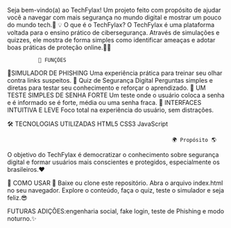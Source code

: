 Seja bem-vindo(a) ao TechFylax!
Um projeto feito com propósito de ajudar você a navegar com mais segurança no mundo digital e mostrar um pouco do mundo tech.🤗
💡 O que é o TechFylax?
O TechFylax é uma plataforma voltada para o ensino prático de cibersegurança. Através de simulações e quizzes, 
ele mostra de forma simples como identificar ameaças e adotar boas práticas de proteção online.🥷🏾

              🚀 FUNÇÕES
🧪SIMULADOR DE PHISHING
Uma experiência prática para treinar seu olhar contra links suspeitos.
🧠 Quiz de Segurança Digital
Perguntas simples e diretas para testar seu conhecimento e reforçar o aprendizado.
🔢 UM TESTE SIMPLES DE SENHA FORTE
Um teste onde o usuário coloca a senha e é informado se é forte, média ou uma senha fraca.
🎯 INTERFACES INTUITIVA E LEVE
Foco total na experiência do usuário, sem distrações.

🛠️ TECNOLOGIAS UTILIZADAS
HTML5
CSS3
JavaScript

                                                         🌍 Propósito 🌎
O objetivo do TechFylax é democratizar o conhecimento sobre segurança digital e formar usuários mais conscientes e protegidos, especialmente os brasileiros.❤️

🧭 COMO USAR 📌
Baixe ou clone este repositório.
Abra o arquivo index.html no seu navegador.
Explore o conteúdo, faça o quiz, teste o simulador e seja feliz.😎


FUTURAS ADIÇÕES:engenharia social, fake login, teste de Phishing e modo noturno.✨
